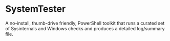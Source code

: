 # SystemTester
A no-install, thumb-drive friendly, PowerShell toolkit that runs a curated set of Sysinternals and Windows checks and produces a detailed log/summary file.
